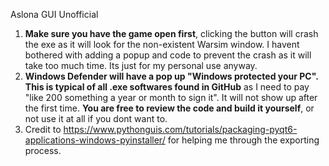 Aslona GUI Unofficial

1) **Make sure you have the game open first**, clicking the button will crash the exe as it will look for the non-existent Warsim window. I havent bothered with adding a popup and code to prevent the crash as it will take too much time. Its just for my personal use anyway. 
2) **Windows Defender will have a pop up "Windows protected your PC". This is typical of all .exe softwares found in GitHub** as I need to pay "like 200 something a year or month to sign it". It will not show up after the first time. **You are free to review the code and build it yourself**, or not use it at all if you dont want to.
3) Credit to https://www.pythonguis.com/tutorials/packaging-pyqt6-applications-windows-pyinstaller/ for helping me through the exporting process. 
